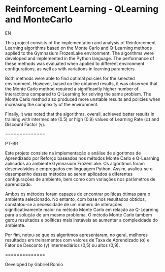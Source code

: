 # Reinforcement Learning - QLearning and MonteCarlo

EN

This project consists of the implementation and analysis of Reinforcement Learning algorithms based on the Monte Carlo and Q-Learning methods applied to the Gymnasium FrozenLake environment. The algorithms were developed and implemented in the Python language. The performance of these methods was evaluated when applied to different environment configurations, as well as with variations in learning parameters.

Both methods were able to find optimal policies for the selected environment. However, based on the obtained results, it was observed that the Monte Carlo method required a significantly higher number of interactions compared to Q-Learning for solving the same problem. The Monte Carlo method also produced more unstable results and policies when increasing the complexity of the environment.

Finally, it was noted that the algorithms, overall, achieved better results in training with intermediate (0.5) or high (0.9) values of Learning Rate (α) and Discount Factor (γ).

==============

PT-BR

Este projeto consiste na implementação e análise de algoritmos de Aprendizado por Reforço baseados nos métodos Monte Carlo e Q-Learning aplicados ao ambiente Gymnasium FrozenLake. Os algoritmos foram desenvolvidos e empregados em linguagem Python. Assim, avaliou-se o desempenho desses métodos ao serem aplicados a diferentes configurações de ambiente, bem como com variações nos parâmetros de aprendizado.

Ambos os métodos foram capazes de encontrar políticas ótimas para o ambiente selecionado. No entanto, com base nos resultados obtidos, constatou-se a necessidade de um número de interações significativamente maior no método Monte Carlo em relação ao Q-Learning para a solução de um mesmo problema. O método Monte Carlo também gerou resultados e políticas mais instáveis ao aumentar a complexidade do ambiente.

Por fim, notou-se que os algoritmos apresentaram, no geral, melhores resultados em treinamentos com valores de Taxa de Aprendizado (α) e Fator de Desconto (γ) intermediários (0,5) ou altos (0,9).

==============

Developed by Gabriel Romio
